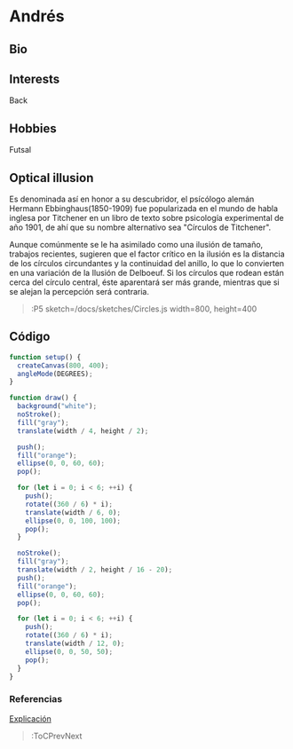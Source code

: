 # Andrés

## Bio

## Interests

Back

## Hobbies

Futsal

## Optical illusion

Es denominada así en honor a su descubridor, el psícólogo alemán Hermann Ebbinghaus(1850-1909) fue popularizada en el mundo de habla inglesa por Titchener en un libro de texto sobre psicología experimental de año 1901, de ahí que su nombre alternativo sea "Círculos de Titchener".

Aunque comúnmente se le ha asimilado como una ilusión de tamaño, trabajos recientes, sugieren que el factor crítico en la ilusión es la distancia de los círculos circundantes y la continuidad del anillo, lo que lo convierten en una variación de la Ilusión de Delboeuf. Si los círculos que rodean están cerca del círculo central, éste aparentará ser más grande, mientras que si se alejan la percepción será contraria.

> :P5 sketch=/docs/sketches/Circles.js width=800, height=400

## Código

```javascript
function setup() {
  createCanvas(800, 400);
  angleMode(DEGREES);
}

function draw() {
  background("white");
  noStroke();
  fill("gray");
  translate(width / 4, height / 2);

  push();
  fill("orange");
  ellipse(0, 0, 60, 60);
  pop();

  for (let i = 0; i < 6; ++i) {
    push();
    rotate((360 / 6) * i);
    translate(width / 6, 0);
    ellipse(0, 0, 100, 100);
    pop();
  }

  noStroke();
  fill("gray");
  translate(width / 2, height / 16 - 20);
  push();
  fill("orange");
  ellipse(0, 0, 60, 60);
  pop();

  for (let i = 0; i < 6; ++i) {
    push();
    rotate((360 / 6) * i);
    translate(width / 12, 0);
    ellipse(0, 0, 50, 50);
    pop();
  }
}
```

### Referencias

[Explicación](https://proyectodescartes.org/iCartesiLibri/materiales_didacticos/Percepcion_Visual/indexb.html)

> :ToCPrevNext
